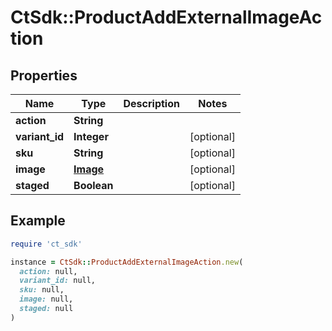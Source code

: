 # CtSdk::ProductAddExternalImageAction

## Properties

| Name | Type | Description | Notes |
| ---- | ---- | ----------- | ----- |
| **action** | **String** |  |  |
| **variant_id** | **Integer** |  | [optional] |
| **sku** | **String** |  | [optional] |
| **image** | [**Image**](Image.md) |  | [optional] |
| **staged** | **Boolean** |  | [optional] |

## Example

```ruby
require 'ct_sdk'

instance = CtSdk::ProductAddExternalImageAction.new(
  action: null,
  variant_id: null,
  sku: null,
  image: null,
  staged: null
)
```

